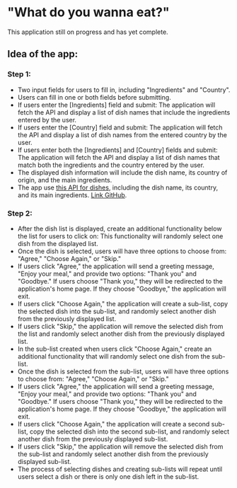 # "What do you wanna eat?"

This application still on progress and has yet complete.

## Idea of the app:

### Step 1: 
- Two input fields for users to fill in, including "Ingredients" and "Country".
- Users can fill in one or both fields before submitting.
- If users enter the [Ingredients] field and submit: The application will fetch the API and display a list of dish names that include the ingredients entered by the user.
- If users enter the [Country] field and submit: The application will fetch the API and display a list of dish names from the entered country by the user.
- If users enter both the [Ingredients] and [Country] fields and submit: The application will fetch the API and display a list of dish names that match both the ingredients and the country entered by the user.
- The displayed dish information will include the dish name, its country of origin, and the main ingredients.
- The app use [this API for dishes](https://food-api-c4eu.onrender.com/), including the dish name, its country, and its main ingredients. [Link GitHub](https://github.com/talentran/Make-An-API).

### Step 2:
- After the dish list is displayed, create an additional functionality below the list for users to click on: This functionality will randomly select one dish from the displayed list.
- Once the dish is selected, users will have three options to choose from: "Agree," "Choose Again," or "Skip."
- If users click "Agree," the application will send a greeting message, "Enjoy your meal," and provide two options: "Thank you" and "Goodbye." If users choose "Thank you," they will be redirected to the application's home page. If they choose "Goodbye," the application will exit.
- If users click "Choose Again," the application will create a sub-list, copy the selected dish into the sub-list, and randomly select another dish from the previously displayed list.
- If users click "Skip," the application will remove the selected dish from the list and randomly select another dish from the previously displayed list.
- In the sub-list created when users click "Choose Again," create an additional functionality that will randomly select one dish from the sub-list.
- Once the dish is selected from the sub-list, users will have three options to choose from: "Agree," "Choose Again," or "Skip."
- If users click "Agree," the application will send a greeting message, "Enjoy your meal," and provide two options: "Thank you" and "Goodbye." If users choose "Thank you," they will be redirected to the application's home page. If they choose "Goodbye," the application will exit.
- If users click "Choose Again," the application will create a second sub-list, copy the selected dish into the second sub-list, and randomly select another dish from the previously displayed sub-list.
- If users click "Skip," the application will remove the selected dish from the sub-list and randomly select another dish from the previously displayed sub-list.
- The process of selecting dishes and creating sub-lists will repeat until users select a dish or there is only one dish left in the sub-list.
